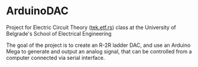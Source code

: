 # ArduinoDAC
Project for Electric Circuit Theory ([tek.etf.rs](http://tek.etf.rs/)) class at the University of Belgrade's School of Electrical Engineering

The goal of the project is to create an R-2R ladder DAC, and use an Arduino Mega to generate and output an analog signal, that can be controlled from a computer connected via serial interface.
